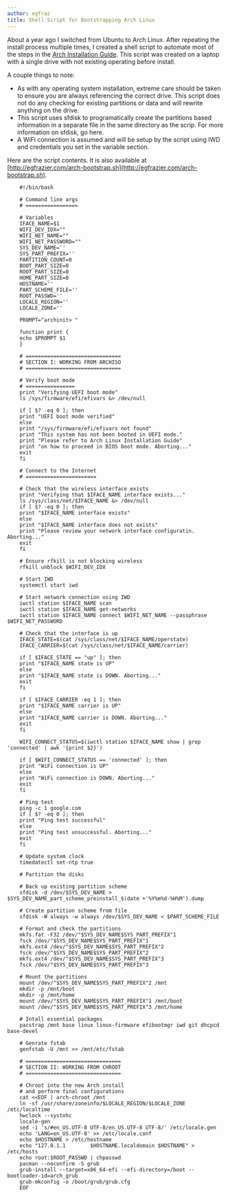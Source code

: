 ```yaml
---
author: egfraz
title: Shell Script for Bootstrapping Arch Linux
---
```

About a year ago I switched from Ubuntu to Arch Linux. After repeating the install process multiple times, I created a shell script to automate most of the steps in the [Arch Installation Guide](http://wiki.archlinux.org/index.php/installation_guide). This script was created on a laptop with a single drive with not existing operating before install.

A couple things to note:
- As with any operating system installation, extreme care should be taken to ensure you are always referencing the correct drive. This script does not do any checking for existing partitions or data and will rewrite anything on the drive.
- This script uses sfdisk to programatically create the partitions based information in a separate file in the same directory as the scrip. For more information on sfdisk, go here.
- A WiFi connection is assumed and will be setup by the script using IWD and credentials you set in the variable section.

Here are the script contents. It is also available at [http://egfrazier.com/arch-bootstrap.sh](http://egfrazier.com/arch-bootstrap.sh).

```
    #!/bin/bash

    # Command line args
    # =================

    # Variables
    IFACE_NAME=$1
    WIFI_DEV_IDX=""
    WIFI_NET_NAME=""
    WIFI_NET_PASSWORD=""
    SYS_DEV_NAME=''
    SYS_PART_PREFIX=''
    PARTITION_COUNT=0
    BOOT_PART_SIZE=0
    ROOT_PART_SIZE=0
    HOME_PART_SIZE=0
    HOSTNAME=''
    PART_SCHEME_FILE=''
    ROOT_PASSWD=''
    LOCALE_REGION=''
    LOCALE_ZONE=''

    PROMPT="archinit> "

    function print {
	echo $PROMPT $1
    }

    # ===============================
    # SECTION I: WORKING FROM ARCHISO
    # ===============================

    # Verify boot mode
    # ================
    print "Verifying UEFI boot mode"
    ls /sys/firmware/efi/efivars &> /dev/null

    if [ $? -eq 0 ]; then
	print "UEFI boot mode verified"
    else
	print "/sys/firmware/efi/efivars not found"
	print "This system has not been booted in UEFI mode."
	print "Please refer to Arch Linux Installation Guide"
	print "on how to proceed in BIOS boot mode. Aborting..."
	exit
    fi

    # Connect to the Internet
    # =======================

    # Check that the wireless interface exists
    print "Verifying that $IFACE_NAME interface exists..."
    ls /sys/class/net/$IFACE_NAME &> /dev/null
    if [ $? -eq 0 ]; then
	print "$IFACE_NAME interface exists"
    else
	print "$IFACE_NAME interface does not exists"
	print "Please review your network interface configuratin. Aborting..."
	exit
    fi

    # Ensure rfkill is not blocking wireless
    rfkill unblock $WIFI_DEV_IDX

    # Start IWD
    systemctl start iwd

    # Start network connection using IWD
    iwctl station $IFACE_NAME scan
    iwctl station $IFACE_NAME get-networks
    iwctl station $IFACE_NAME connect $WIFI_NET_NAME --passphrase $WIFI_NET_PASSWORD

    # Check that the interface is up
    IFACE_STATE=$(cat /sys/class/net/$IFACE_NAME/operstate)
    IFACE_CARRIER=$(cat /sys/class/net/$IFACE_NAME/carrier)

    if [ $IFACE_STATE == "up" ]; then
	print "$IFACE_NAME state is UP"
    else
	print "$IFACE_NAME state is DOWN. Aborting..."
	exit
    fi

    if [ $IFACE_CARRIER -eq 1 ]; then
	print "$IFACE_NAME carrier is UP"
    else
	print "$IFACE_NAME carrier is DOWN. Aborting..."
	exit
    fi

    WIFI_CONNECT_STATUS=$(iwctl station $IFACE_NAME show | grep 'connected' | awk '{print $2}')

    if [ $WIFI_CONNECT_STATUS == 'connected' ]; then
	print "WiFi connection is UP"
    else
	print "WiFi connection is DOWN. Aborting..."
	exit
    fi

    # Ping test
    ping -c 1 google.com
    if [ $? -eq 0 ]; then
	print "Ping test successful"
    else
	print "Ping test unsuccessful. Aborting..."
	exit
    fi

    # Update system clock
    timedatectl set-ntp true

    # Partition the disks

    # Back up existing partition scheme
    sfdisk -d /dev/$SYS_DEV_NAME > $SYS_DEV_NAME_part_scheme_preinstall_$(date +'%Y%m%d-%H%M').dump

    # Create partition scheme from file
    sfdisk -W always -w always /dev/$SYS_DEV_NAME < $PART_SCHEME_FILE

    # Format and check the partitions
    mkfs.fat -F32 /dev/"$SYS_DEV_NAME$SYS_PART_PREFIX"1
    fsck /dev/"$SYS_DEV_NAME$SYS_PART_PREFIX"1
    mkfs.ext4 /dev/"$SYS_DEV_NAME$SYS_PART_PREFIX"2
    fsck /dev/"$SYS_DEV_NAME$SYS_PART_PREFIX"2
    mkfs.ext4 /dev/"$SYS_DEV_NAME$SYS_PART_PREFIX"3
    fsck /dev/"$SYS_DEV_NAME$SYS_PART_PREFIX"3

    # Mount the partitions
    mount /dev/"$SYS_DEV_NAME$SYS_PART_PREFIX"2 /mnt
    mkdir -p /mnt/boot
    mkdir -p /mnt/home
    mount /dev/"$SYS_DEV_NAME$SYS_PART_PREFIX"1 /mnt/boot
    mount /dev/"$SYS_DEV_NAME$SYS_PART_PREFIX"3 /mnt/home

    # Intall essential packages
    pacstrap /mnt base linux linux-firmware efibootmgr iwd git dhcpcd base-devel

    # Genrate fstab
    genfstab -U /mnt >> /mnt/etc/fstab

    # ===============================
    # SECTION II: WORKING FROM CHROOT
    # ===============================

    # Chroot into the new Arch install
    # and perform final configurations
    cat <<EOF | arch-chroot /mnt
    ln -sf /usr/share/zoneinfo/$LOCALE_REGION/$LOCALE_ZONE /etc/localtime
    hwclock --systohc
    locale-gen
    sed -i 's/#en_US.UTF-8 UTF-8/en_US.UTF-8 UTF-8/' /etc/locale.gen
    echo 'LANG=en_US.UTF-8' >> /etc/locale.conf
    echo $HOSTNAME > /etc/hostname 
    echo "127.0.1.1        $HOSTNAME.localdomain $HOSTNAME" > /etc/hosts
    echo root:$ROOT_PASSWD | chpasswd
    pacman --noconfirm -S grub
    grub-install --target=x86_64-efi --efi-directory=/boot --bootloader-id=arch_grub
    grub-mkconfig -o /boot/grub/grub.cfg
    EOF
```                          
